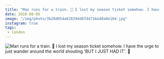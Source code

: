 ```yaml
---
title: "Man runs for a train. 🚈 I lost my season ticket somehow. I have the urge to just wander around the world shouting 'BUT I JUST HAD IT'. 😤"
date: 2016-08-05
image: "/img/photo/3b20d054a62029dd07d4716e40a0e104.jpg"
instagram: true
tags:
 - london
---
```


![Man runs for a train. 🚈 I lost my season ticket somehow. I have the urge to just wander around the world shouting 'BUT I JUST HAD IT'. 😤](/img/photo/3b20d054a62029dd07d4716e40a0e104.jpg)
